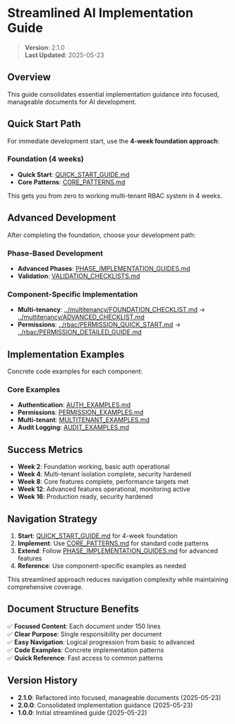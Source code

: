 
# Streamlined AI Implementation Guide

> **Version**: 2.1.0  
> **Last Updated**: 2025-05-23

## Overview

This guide consolidates essential implementation guidance into focused, manageable documents for AI development.

## Quick Start Path

For immediate development start, use the **4-week foundation approach**:

### Foundation (4 weeks)
- **Quick Start**: [QUICK_START_GUIDE.md](QUICK_START_GUIDE.md)
- **Core Patterns**: [CORE_PATTERNS.md](CORE_PATTERNS.md)

This gets you from zero to working multi-tenant RBAC system in 4 weeks.

## Advanced Development

After completing the foundation, choose your development path:

### Phase-Based Development
- **Advanced Phases**: [PHASE_IMPLEMENTATION_GUIDES.md](PHASE_IMPLEMENTATION_GUIDES.md)
- **Validation**: [VALIDATION_CHECKLISTS.md](VALIDATION_CHECKLISTS.md)

### Component-Specific Implementation
- **Multi-tenancy**: [../multitenancy/FOUNDATION_CHECKLIST.md](../multitenancy/FOUNDATION_CHECKLIST.md) → [../multitenancy/ADVANCED_CHECKLIST.md](../multitenancy/ADVANCED_CHECKLIST.md)
- **Permissions**: [../rbac/PERMISSION_QUICK_START.md](../rbac/PERMISSION_QUICK_START.md) → [../rbac/PERMISSION_DETAILED_GUIDE.md](../rbac/PERMISSION_DETAILED_GUIDE.md)

## Implementation Examples

Concrete code examples for each component:

### Core Examples
- **Authentication**: [AUTH_EXAMPLES.md](AUTH_EXAMPLES.md)
- **Permissions**: [PERMISSION_EXAMPLES.md](PERMISSION_EXAMPLES.md)
- **Multi-tenant**: [MULTITENANT_EXAMPLES.md](MULTITENANT_EXAMPLES.md)
- **Audit Logging**: [AUDIT_EXAMPLES.md](AUDIT_EXAMPLES.md)

## Success Metrics

- **Week 2**: Foundation working, basic auth operational
- **Week 4**: Multi-tenant isolation complete, security hardened
- **Week 8**: Core features complete, performance targets met
- **Week 12**: Advanced features operational, monitoring active
- **Week 16**: Production ready, security hardened

## Navigation Strategy

1. **Start**: [QUICK_START_GUIDE.md](QUICK_START_GUIDE.md) for 4-week foundation
2. **Implement**: Use [CORE_PATTERNS.md](CORE_PATTERNS.md) for standard code patterns
3. **Extend**: Follow [PHASE_IMPLEMENTATION_GUIDES.md](PHASE_IMPLEMENTATION_GUIDES.md) for advanced features
4. **Reference**: Use component-specific examples as needed

This streamlined approach reduces navigation complexity while maintaining comprehensive coverage.

## Document Structure Benefits

✅ **Focused Content**: Each document under 150 lines  
✅ **Clear Purpose**: Single responsibility per document  
✅ **Easy Navigation**: Logical progression from basic to advanced  
✅ **Code Examples**: Concrete implementation patterns  
✅ **Quick Reference**: Fast access to common patterns  

## Version History

- **2.1.0**: Refactored into focused, manageable documents (2025-05-23)
- **2.0.0**: Consolidated implementation guidance (2025-05-23)
- **1.0.0**: Initial streamlined guide (2025-05-22)
